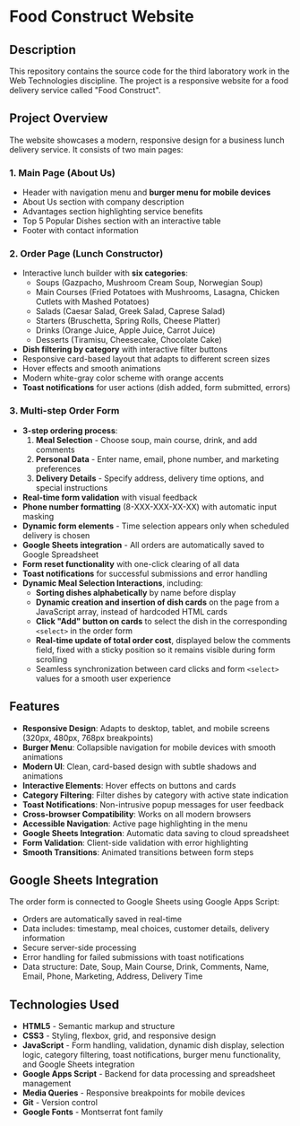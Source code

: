 # Food Construct Website

## Description
This repository contains the source code for the third laboratory work in the Web Technologies discipline. The project is a responsive website for a food delivery service called "Food Construct".

## Project Overview
The website showcases a modern, responsive design for a business lunch delivery service. It consists of two main pages:

### 1. Main Page (About Us)
- Header with navigation menu and **burger menu for mobile devices**
- About Us section with company description
- Advantages section highlighting service benefits
- Top 5 Popular Dishes section with an interactive table
- Footer with contact information

### 2. Order Page (Lunch Constructor)
- Interactive lunch builder with **six categories**:
  - Soups (Gazpacho, Mushroom Cream Soup, Norwegian Soup)
  - Main Courses (Fried Potatoes with Mushrooms, Lasagna, Chicken Cutlets with Mashed Potatoes)
  - Salads (Caesar Salad, Greek Salad, Caprese Salad)
  - Starters (Bruschetta, Spring Rolls, Cheese Platter)
  - Drinks (Orange Juice, Apple Juice, Carrot Juice)
  - Desserts (Tiramisu, Cheesecake, Chocolate Cake)
- **Dish filtering by category** with interactive filter buttons
- Responsive card-based layout that adapts to different screen sizes
- Hover effects and smooth animations
- Modern white-gray color scheme with orange accents
- **Toast notifications** for user actions (dish added, form submitted, errors)

### 3. Multi-step Order Form
- **3-step ordering process**:
  1. **Meal Selection** - Choose soup, main course, drink, and add comments
  2. **Personal Data** - Enter name, email, phone number, and marketing preferences
  3. **Delivery Details** - Specify address, delivery time options, and special instructions
- **Real-time form validation** with visual feedback
- **Phone number formatting** (8-XXX-XXX-XX-XX) with automatic input masking
- **Dynamic form elements** - Time selection appears only when scheduled delivery is chosen
- **Google Sheets integration** - All orders are automatically saved to Google Spreadsheet
- **Form reset functionality** with one-click clearing of all data
- **Toast notifications** for successful submissions and error handling
- **Dynamic Meal Selection Interactions**, including:
  - **Sorting dishes alphabetically** by name before display
  - **Dynamic creation and insertion of dish cards** on the page from a JavaScript array, instead of hardcoded HTML cards
  - **Click "Add" button on cards** to select the dish in the corresponding `<select>` in the order form
  - **Real-time update of total order cost**, displayed below the comments field, fixed with a sticky position so it remains visible during form scrolling
  - Seamless synchronization between card clicks and form `<select>` values for a smooth user experience

## Features
- **Responsive Design**: Adapts to desktop, tablet, and mobile screens (320px, 480px, 768px breakpoints)
- **Burger Menu**: Collapsible navigation for mobile devices with smooth animations
- **Modern UI**: Clean, card-based design with subtle shadows and animations
- **Interactive Elements**: Hover effects on buttons and cards
- **Category Filtering**: Filter dishes by category with active state indication
- **Toast Notifications**: Non-intrusive popup messages for user feedback
- **Cross-browser Compatibility**: Works on all modern browsers
- **Accessible Navigation**: Active page highlighting in the menu
- **Google Sheets Integration**: Automatic data saving to cloud spreadsheet
- **Form Validation**: Client-side validation with error highlighting
- **Smooth Transitions**: Animated transitions between form steps

## Google Sheets Integration
The order form is connected to Google Sheets using Google Apps Script:
- Orders are automatically saved in real-time
- Data includes: timestamp, meal choices, customer details, delivery information
- Secure server-side processing
- Error handling for failed submissions with toast notifications
- Data structure: Date, Soup, Main Course, Drink, Comments, Name, Email, Phone, Marketing, Address, Delivery Time

## Technologies Used
- **HTML5** - Semantic markup and structure
- **CSS3** - Styling, flexbox, grid, and responsive design
- **JavaScript** - Form handling, validation, dynamic dish display, selection logic, category filtering, toast notifications, burger menu functionality, and Google Sheets integration
- **Google Apps Script** - Backend for data processing and spreadsheet management
- **Media Queries** - Responsive breakpoints for mobile devices
- **Git** - Version control
- **Google Fonts** - Montserrat font family
